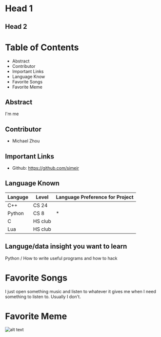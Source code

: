 # Head 1

## Head 2

# Table of Contents

+ Abstract
+ Contributor
+ Important Links
+ Language Know
+ Favorite Songs
+ Favorite Meme

## Abstract
I'm me

## Contributor
+ Michael Zhou

## Important Links
+ Github: <https://github.com/simeir>

## Language Known
| Languge | Level 	| Language Preference for Project 	|
|---------|-------------|---------------------------------------|
| C++	  | CS 24 	| 				    	|
| Python  | CS 8  	| *				    	|
| C       | HS club	| 					|
| Lua	  | HS club 	| 					|

## Languge/data insight you want to learn
Python / How to write useful programs and how to hack

# Favorite Songs
I just open something music and listen to whatever it gives me when I need something to listen to. Usually I don't.

# Favorite Meme
![alt text](https://github.com/raviolli77/UCSBProjectGroup-Syllabus-Spring2017/blob/master/weekTwo/ISLR.jpg "Meme")
